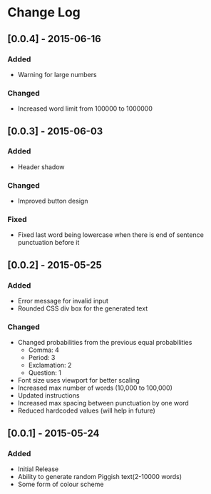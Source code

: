# Change Log

## [0.0.4] - 2015-06-16
### Added
- Warning for large numbers

### Changed
- Increased word limit from 100000 to 1000000


## [0.0.3] - 2015-06-03
### Added
- Header shadow

### Changed
- Improved button design

### Fixed
- Fixed last word being lowercase when there is end of sentence punctuation before it


## [0.0.2] - 2015-05-25
### Added
- Error message for invalid input
- Rounded CSS div box for the generated text

### Changed
- Changed probabilities from the previous equal probabilities
    - Comma: 4
    - Period: 3
    - Exclamation: 2
    - Question: 1
- Font size uses viewport for better scaling
- Increased max number of words (10,000 to 100,000)
- Updated instructions
- Increased max spacing between punctuation by one word
- Reduced hardcoded values (will help in future)


## [0.0.1] - 2015-05-24
### Added
- Initial Release
- Ability to generate random Piggish text(2-10000 words)
- Some form of colour scheme